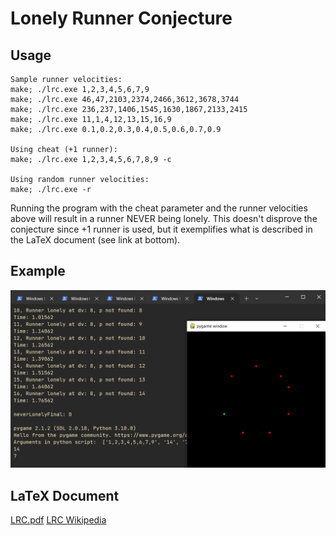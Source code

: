 # Lonely Runner Conjecture

## Usage

```
Sample runner velocities:
make; ./lrc.exe 1,2,3,4,5,6,7,9
make; ./lrc.exe 46,47,2103,2374,2466,3612,3678,3744
make; ./lrc.exe 236,237,1406,1545,1630,1867,2133,2415
make; ./lrc.exe 11,1,4,12,13,15,16,9
make; ./lrc.exe 0.1,0.2,0.3,0.4,0.5,0.6,0.7,0.9

Using cheat (+1 runner):
make; ./lrc.exe 1,2,3,4,5,6,7,8,9 -c

Using random runner velocities:
make; ./lrc.exe -r
```

Running the program with the cheat parameter and the runner velocities above will result in a runner NEVER being lonely. This doesn't disprove the conjecture since +1 runner is used, but it exemplifies what is described in the LaTeX document (see link at bottom).

## Example

![Example](example.png?raw=true "Example")

## LaTeX Document

[LRC.pdf](./LRC.pdf)
[LRC Wikipedia](https://en.wikipedia.org/wiki/Lonely_runner_conjecture)